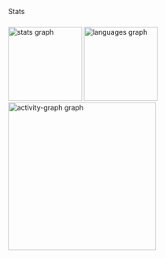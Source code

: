 <p align="left">Stats</p>

###

<div align="left">
  <img src="https://github-readme-stats.vercel.app/api?username=Gsantsc&hide_title=false&hide_rank=false&show_icons=true&include_all_commits=true&count_private=true&disable_animations=false&theme=dracula&locale=en&hide_border=false&order=1" height="150" alt="stats graph"  />
  <img src="https://github-readme-stats.vercel.app/api/top-langs?username=Gsantsc&locale=en&hide_title=false&layout=compact&card_width=320&langs_count=5&theme=radical&hide_border=false&order=2" height="150" alt="languages graph"  />
  <img src="https://github-readme-activity-graph.vercel.app/graph?username=Gsantsc&radius=16&theme=redical&area=true&order=5" height="300" alt="activity-graph graph"  />
</div>

###
